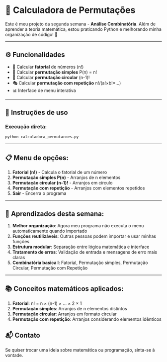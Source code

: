 # 🧮 Calculadora de Permutações

Este é meu projeto da segunda semana - **Análise Combinatória**. Além de aprender a teoria matemática, estou praticando Python e melhorando minha organização de código! 🐍

---
## ⚙️ Funcionalidades

* 🔢 Calcular **fatorial** de números (n!)
* 🔄 Calcular **permutação simples** P(n) = n!
* 🔁 Calcular **permutação circular** (n-1)!
* 🎭 Calcular **permutação com repetição** n!/(a!×b!×...)
* 📊 Interface de menu interativa
---
## 🚀 Instruções de uso

### Execução direta:
```python
python calculadora_permutacoes.py

```
---
## 📋 Menu de opções:

1. **Fatorial (n!)** - Calcula o fatorial de um número
2. **Permutação simples P(n)** - Arranjos de n elementos
3. **Permutação circular (n-1)!** - Arranjos em círculo
4. **Permutação com repetição** - Arranjos com elementos repetidos
0. **Sair** - Encerra o programa
---
## 🎯 Aprendizados desta semana:

1. **Melhor organização**: Agora meu programa não executa o menu automaticamente quando importado
2. **Funções reutilizáveis**: Outras pessoas podem importar e usar minhas funções
3. **Estrutura modular**: Separação entre lógica matemática e interface
4. **Tratamento de erros**: Validação de entrada e mensagens de erro mais claras
5. **Combinatória basica I**: Fatorial, Permutação simples, Permutação Circular, Permutação com Repetição
---
## 📚 Conceitos matemáticos aplicados:

1. **Fatorial**: n! = n × (n-1) × ... × 2 × 1
2. **Permutação simples**: Arranjos de n elementos distintos
3. **Permutação circular**: Arranjos em formato circular
4. **Permutação com repetição**: Arranjos considerando elementos idênticos


## 📬 Contato
Se quiser trocar uma ideia sobre matemática ou programação, sinta-se à vontade.

